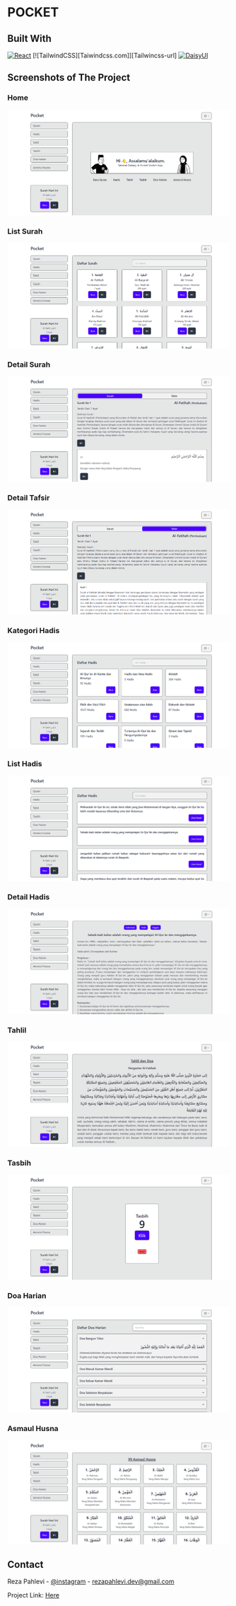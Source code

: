 <!-- PROJECT LOGO -->
<h1>POCKET</h1>
<!--<a href="https://github.com/github_username/repo_name">Explore the docs</a>
    .
    <a href="https://github.com/github_username/repo_name">View Demo</a>
    ·
    <a href="https://github.com/github_username/repo_name/issues">Report Bug</a>
    ·
    <a href="https://github.com/github_username/repo_name/issues">Request Feature</a> -->
  </p>
</div>

## Built With
  [![React][React.dev]][React-url]
  [![TailwindCSS][Taiwindcss.com]][Tailwincss-url]
  [![DaisyUI][DaisyUI.com]][DaisyUI-url]

<!-- ABOUT THE PROJECT -->
## Screenshots of The Project

### Home
![alt text](https://github.com/rezapahlevl/pocket-muslim-app/blob/main//public/markdown/p1.png?raw=true)
### List Surah
![alt text](https://github.com/rezapahlevl/pocket-muslim-app/blob/main//public/markdown/p2.png?raw=true)
### Detail Surah
![alt text](https://github.com/rezapahlevl/pocket-muslim-app/blob/main//public/markdown/p3.png?raw=true)
### Detail Tafsir
![alt text](https://github.com/rezapahlevl/pocket-muslim-app/blob/main//public/markdown/p4.png?raw=true)
### Kategori Hadis
![alt text](https://github.com/rezapahlevl/pocket-muslim-app/blob/main//public/markdown/p5.png?raw=true)
### List Hadis
![alt text](https://github.com/rezapahlevl/pocket-muslim-app/blob/main//public/markdown/p6.png?raw=true)
### Detail Hadis
![alt text](https://github.com/rezapahlevl/pocket-muslim-app/blob/main//public/markdown/p7.png?raw=true)
### Tahlil
![alt text](https://github.com/rezapahlevl/pocket-muslim-app/blob/main//public/markdown/p8.png?raw=true)
### Tasbih
![alt text](https://github.com/rezapahlevl/pocket-muslim-app/blob/main//public/markdown/p9.png?raw=true)
### Doa Harian
![alt text](https://github.com/rezapahlevl/pocket-muslim-app/blob/main//public/markdown/p10.png?raw=true)
### Asmaul Husna
![alt text](https://github.com/rezapahlevl/pocket-muslim-app/blob/main//public/markdown/p11.png?raw=true)

<!-- CONTACT -->
## Contact

Reza Pahlevi - [@instagram](https://instagram.com/rezapahlevl) - rezapahlevi.dev@gmail.com

Project Link: [Here](https://github.com/rezapahlevl/php-simple-crud)

<!-- MARKDOWN LINKS & IMAGES -->
<!-- https://www.markdownguide.org/basic-syntax/#reference-style-links -->
[React.dev]: https://img.shields.io/badge/react-0769AD?style=for-the-badge&logo=react&logoColor=white
[React-url]: https://react.dev
[DaisyUI.com]: https://img.shields.io/badge/daisyui-F8F4EC?style=for-the-badge&logo=daisyui&logoColor=black
[DaisyUI-url]: https://daisyui.com 

